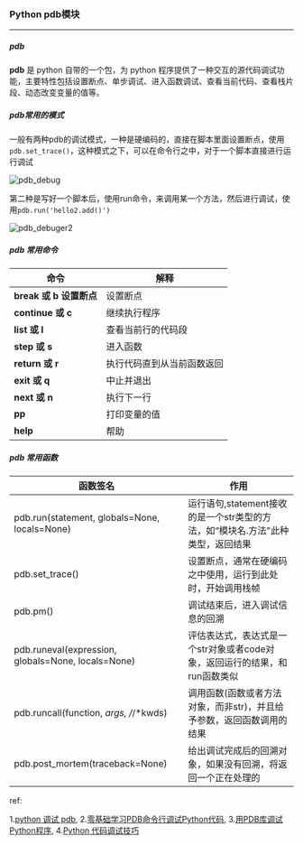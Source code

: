 ### Python pdb模块

***

##### pdb
**pdb** 是 python 自带的一个包，为 python 程序提供了一种交互的源代码调试功能，主要特性包括设置断点、单步调试、进入函数调试、查看当前代码、查看栈片段、动态改变变量的值等。



##### pdb常用的模式
一般有两种pdb的调试模式，一种是硬编码的，直接在脚本里面设置断点，使用`pdb.set_trace()`，这种模式之下，可以在命令行之中，对于一个脚本直接进行运行调试

![pdb_debug](http://images.cnblogs.com/cnblogs_com/prayjourney/1041349/o_pdb_debuger.jpg)

第二种是写好一个脚本后，使用run命令，来调用某一个方法，然后进行调试，使用`pdb.run('hello2.add()')`

![pdb_debuger2](http://images.cnblogs.com/cnblogs_com/prayjourney/1041349/o_pdb_debuger2.jpg)



##### pdb 常用命令

| **命令**             | **解释**        |
| ------------------ | ------------- |
| **break 或 b 设置断点** | 设置断点          |
| **continue 或 c**   | 继续执行程序        |
| **list 或 l**       | 查看当前行的代码段     |
| **step 或 s**       | 进入函数          |
| **return 或 r**     | 执行代码直到从当前函数返回 |
| **exit 或 q**       | 中止并退出         |
| **next 或 n**       | 执行下一行         |
| **pp**             | 打印变量的值        |
| **help**           | 帮助            |



##### pdb 常用函数

| 函数签名                                     | 作用                                       |
| ---------------------------------------- | ---------------------------------------- |
| pdb.run(statement, globals=None, locals=None) | 运行语句,statement接收的是一个str类型的方法，如“模块名.方法"此种类型，返回结果 |
| pdb.set_trace()                          | 设置断点，通常在硬编码之中使用，运行到此处时，开始调用栈帧            |
| pdb.pm()                                 | 调试结束后，进入调试信息的回溯                          |
| pdb.runeval(expression, globals=None, locals=None) | 评估表达式，表达式是一个str对象或者code对象，返回运行的结果，和run函数类似 |
| pdb.runcall(function, *args, /*/*kwds)   | 调用函数(函数或者方法对象，而非str)，并且给予参数，返回函数调用的结果    |
| pdb.post_mortem(traceback=None)          | 给出调试完成后的回溯对象，如果没有回溯，将返回一个正在处理的           |



ref:

1.[python 调试 pdb](http://blog.csdn.net/kevin_darkelf/article/details/50585970), 2.[零基础学习PDB命令行调试Python代码](http://python.jobbole.com/81184/), 3.[用PDB库调试Python程序](http://www.cnblogs.com/dkblog/archive/2010/12/07/1980682.html), 4.[Python 代码调试技巧](https://www.ibm.com/developerworks/cn/linux/l-cn-pythondebugger/)